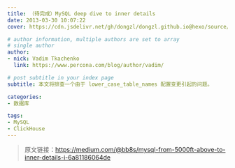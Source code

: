 ```yaml
---
title: （待完成）MySQL deep dive to inner details
date: 2013-03-30 10:07:22
cover: https://cdn.jsdelivr.net/gh/dongzl/dongzl.github.io@hexo/source/images/cover/clickhouse_mysql.png

# author information, multiple authors are set to array
# single author
author:
- nick: Vadim Tkachenko
  link: https://www.percona.com/blog/author/vadim/

# post subtitle in your index page
subtitle: 本文将排查一个由于 lower_case_table_names 配置变更引起的问题。

categories:
- 数据库

tags:
- MySQL
- ClickHouse
---
```


> 原文链接：https://medium.com/@bb8s/mysql-from-5000ft-above-to-inner-details-i-6a81186064de
